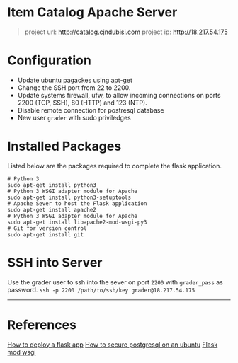 # Item Catalog Apache Server
> project url: http://catalog.cjndubisi.com 
> project ip: http://18.217.54.175

# Configuration
- Update ubuntu pagackes using apt-get
- Change the SSH port from 22 to 2200.
- Update systems firewall, ufw, to allow incoming connections on ports 2200 (TCP, SSH), 80 (HTTP) and 123 (NTP).
- Disable remote connection for postresql database
- New user `grader` with sudo priviledges

# Installed Packages
Listed below are the packages required to complete the flask application.
````
# Python 3
sudo apt-get install python3
# Python 3 WSGI adapter module for Apache
sudo apt-get install python3-setuptools
# Apache Sever to host the Flask application
sudo apt-get install apache2 
# Python 3 WSGI adapter module for Apache
sudo apt-get install libapache2-mod-wsgi-py3
# Git for version control
sudo apt-get install git
````

# SSH  into Server
Use the grader user to ssh into the sever on port `2200` with `grader_pass` as password.
`ssh -p 2200 /path/to/ssh/key grader@18.217.54.175`

---
# References
[How to deploy a flask app](https://www.digitalocean.com/community/tutorials/how-to-deploy-a-flask-application-on-an-ubuntu-vps)
[How to secure postgresql on an ubuntu](https://www.digitalocean.com/community/tutorials/how-to-secure-postgresql-on-an-ubuntu-vps)
[Flask mod wsgi](http://flask.pocoo.org/docs/0.12/deploying/mod_wsgi)
